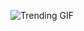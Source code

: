 
<!-- GIF_SECTION -->
![Trending GIF](https://media3.giphy.com/media/v1.Y2lkPThiYjIxNzcydGF4eXJxcDdiam9wNzhxNnFyZzJlNWhtZjcxd2R0czhveTlwajcyMyZlcD12MV9naWZzX3NlYXJjaCZjdD1n/3oKIPnAiaMCws8nOsE/giphy.gif)
<!-- END_GIF_SECTION -->
